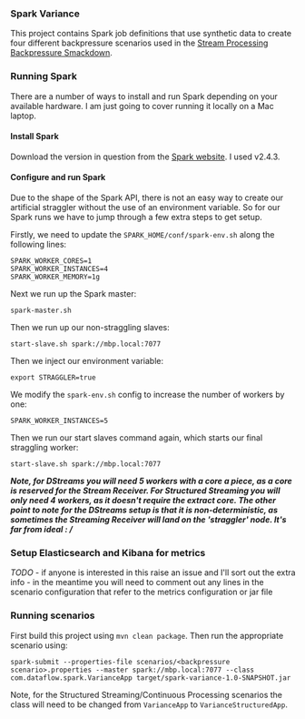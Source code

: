 ### Spark Variance
This project contains Spark job definitions that use synthetic data to create four different backpressure scenarios used in the [Stream Processing Backpressure Smackdown](http://owenrh.me.uk/blog/2019/09/30/).

### Running Spark
There are a number of ways to install and run Spark depending on your available hardware. I am just going to cover running it locally on a Mac laptop.

#### Install Spark
Download the version in question from the [Spark  website](https://spark.apache.org/downloads). I used v2.4.3.

#### Configure and run Spark
Due to the shape of the Spark API, there is not an easy way to create our artificial straggler without the use of an environment variable. So for our Spark runs we have to jump through a few extra steps to get setup.

Firstly, we need to update the `SPARK_HOME/conf/spark-env.sh` along the following lines:

```
SPARK_WORKER_CORES=1
SPARK_WORKER_INSTANCES=4
SPARK_WORKER_MEMORY=1g
```

Next we run up the Spark master:
```
spark-master.sh
```

Then we run up our non-straggling slaves:
```
start-slave.sh spark://mbp.local:7077
```

Then we inject our environment variable:
```
export STRAGGLER=true
```

We modify the `spark-env.sh` config to increase the number of workers by one:

```
SPARK_WORKER_INSTANCES=5
```

Then we run our start slaves command again, which starts our final straggling worker:
```
start-slave.sh spark://mbp.local:7077
```

___Note, for DStreams you will need 5 workers with a core a piece, as a core is reserved for the Stream Receiver. For Structured Streaming you will only need 4 workers, as it doesn't require the extract core. The other point to note for the DStreams setup is that it is non-deterministic, as sometimes the Streaming Receiver will land on the 'straggler' node. It's far from ideal : /___

### Setup Elasticsearch and Kibana for metrics
_TODO_ - if anyone is interested in this raise an issue and I'll sort out the extra info - in the meantime you will need to comment out any lines in the scenario configuration that refer to the metrics configuration or jar file

### Running scenarios
First build this project using `mvn clean package`. Then run the appropriate scenario using:
```
spark-submit --properties-file scenarios/<backpressure scenario>.properties --master spark://mbp.local:7077 --class com.dataflow.spark.VarianceApp target/spark-variance-1.0-SNAPSHOT.jar 
```

Note, for the Structured Streaming/Continuous Processing scenarios the class will need to be changed from `VarianceApp` to `VarianceStructuredApp`.